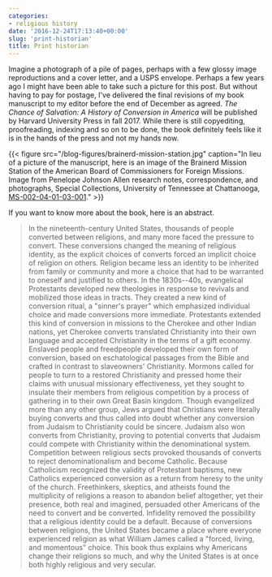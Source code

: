 ```yaml
---
categories:
- religious history
date: '2016-12-24T17:13:40+00:00'
slug: 'print-historian'
title: Print historian
---
```


Imagine a photograph of a pile of pages, perhaps with a few glossy image reproductions and a cover letter, and a USPS envelope. Perhaps a few years ago I might have been able to take such a picture for this post. But without having to pay for postage, I've delivered the final revisions of my book manuscript to my editor before the end of December as agreed. *The Chance of Salvation: A History of Conversion in America* will be published by Harvard University Press in fall 2017. While there is still copyediting, proofreading, indexing and so on to be done, the book definitely feels like it is in the hands of the press and not my hands now.

<!--more-->

{{< figure src="/blog-figures/brainerd-mission-station.jpg" caption="In lieu of a picture of the manuscript, here is an image of the Brainerd Mission Station of the American Board of Commissioners for Foreign Missions. Image from Penelope Johnson Allen research notes, correspondence, and photographs, Special Collections, University of Tennessee at Chattanooga, [MS-002-04-01-03-001](http://cdm16877.contentdm.oclc.%20org/cdm/ref/collection/p16877coll7/id/32)." >}}

If you want to know more about the book, here is an abstract.

> In the nineteenth-century United States, thousands of people converted between religions, and many more faced the pressure to convert. These conversions changed the meaning of religious identity, as the explicit choices of converts forced an implicit choice of religion on others. Religion became less an identity to be inherited from family or community and more a choice that had to be warranted to oneself and justified to others. In the 1830s--40s, evangelical Protestants developed new theologies in response to revivals and mobilized those ideas in tracts. They created a new kind of conversion ritual, a "sinner's prayer" which emphasized individual choice and made conversions more immediate. Protestants extended this kind of conversion in missions to the Cherokee and other Indian nations, yet Cherokee converts translated Christianity into their own language and accepted Christianity in the terms of a gift economy. Enslaved people and freedpeople developed their own form of conversion, based on eschatological passages from the Bible and crafted in contrast to slaveowners' Christianity. Mormons called for people to turn to a restored Christianity and pressed home their claims with unusual missionary effectiveness, yet they sought to insulate their members from religious competition by a process of gathering in to their own Great Basin kingdom. Though evangelized more than any other group, Jews argued that Christians were literally buying converts and thus called into doubt whether any conversion from Judaism to Christianity could be sincere. Judaism also won converts from Christianity, proving to potential converts that Judaism could compete with Christianity within the denominational system. Competition between religious sects provoked thousands of converts to reject denominationalism and become Catholic. Because Catholicism recognized the validity of Protestant baptisms, new Catholics experienced conversion as a return from heresy to the unity of the church. Freethinkers, skeptics, and atheists found the multiplicity of religions a reason to abandon belief altogether, yet their presence, both real and imagined, persuaded other Americans of the need to convert and be converted. Infidelity removed the possibility that a religious identity could be a default. Because of conversions between religions, the United States became a place where everyone experienced religion as what William James called a "forced, living, and momentous" choice. This book thus explains why Americans change their religions so much, and why the United States is at once both highly religious and very secular.
